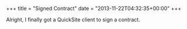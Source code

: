 +++
title = "Signed Contract"
date = "2013-11-22T04:32:35+00:00"
+++

Alright, I finally got a QuickSite client to sign a contract.
			